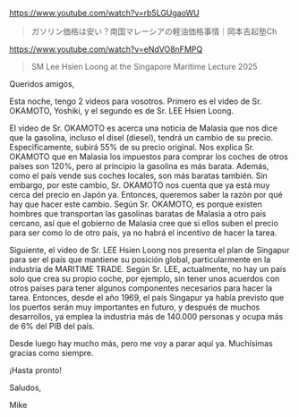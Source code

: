 https://www.youtube.com/watch?v=rb5LGUgaoWU

> ガソリン価格は安い？南国マレーシアの軽油価格事情｜岡本吉起塾Ch

https://www.youtube.com/watch?v=eNdVO8nFMPQ

> SM Lee Hsien Loong at the Singapore Maritime Lecture 2025 

Queridos amigos,

Esta noche, tengo 2 videos para vosotros. Primero es el video de Sr. OKAMOTO, Yoshiki, y el segundo es de Sr. LEE Hsien Loong.

El video de Sr. OKAMOTO es acerca una noticia de Malasia que nos dice que la gasolina, incluso el disel (diesel), tendrá un cambio de su precio. Especificamente, subirá 55% de su precio original. Nos explica Sr. OKAMOTO que en Malasia los impuestos para comprar los coches de otros países son 120%, pero al principio la gasolina es más barata. Además, como el país vende sus coches locales, son más baratas también. Sin embargo, por este cambio, Sr. OKAMOTO nos cuenta que ya está muy cerca del precio en Japón ya. Entonces, queremos saber la razón por qué hay que hacer este cambio. Según Sr. OKAMOTO, es porque existen hombres que transportan las gasolinas baratas de Malasia a otro país cercano, así que el gobierno de Malasia cree que si ellos suben el precio para ser como lo de otro país, ya no habrá el incentivo de hacer la tarea.

Siguiente, el video de Sr. LEE Hsien Loong nos presenta el plan de Singapur para ser el país que mantiene su posición global, particularmente en la industria de MARITIME TRADE. Según Sr. LEE, actualmente, no hay un país solo que crea su propio coche, por ejemplo, sin tener unos acuerdos con otros países para tener algunos componentes necesarios para hacer la tarea. Entonces, desde el año 1969, el país Singapur ya había previsto que los puertos serán muy importantes en futuro, y después de muchos desarrollos, ya emplea la industria más de 140.000 personas y ocupa más de 6% del PIB del país. 

Desde luego hay mucho más, pero me voy a parar aquí ya. Muchísimas gracias como siempre.

¡Hasta pronto!

Saludos,

Mike
